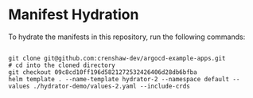 
# Manifest Hydration

To hydrate the manifests in this repository, run the following commands:

```shell

git clone git@github.com:crenshaw-dev/argocd-example-apps.git
# cd into the cloned directory
git checkout 09c8cd10ff196d5821272532426406d28db6bfba
helm template . --name-template hydrator-2 --namespace default --values ./hydrator-demo/values-2.yaml --include-crds
```